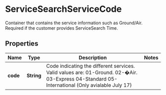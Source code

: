 

# ServiceSearchServiceCode

Container that contains the service information such as Ground/Air. Required if the customer provides ServiceSearch Time.

## Properties

| Name | Type | Description | Notes |
|------------ | ------------- | ------------- | -------------|
|**code** | **String** | Code indicating the different services. Valid values are: 01-Ground. 02-�Air. 03-Express 04-Standard 05-International (Only avialable July 17) |  |



